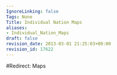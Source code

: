 ```yaml
---
IgnoreLinking: false
Tags: None
Title: Individual Nation Maps
aliases:
- Individual_Nation_Maps
draft: false
revision_date: 2013-03-01 21:25:03+00:00
revision_id: 17622
---
```


#Redirect: Maps